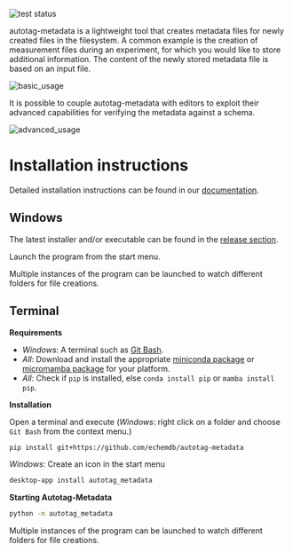 ![test status](https://github.com/echemdb/autotag-metadata/actions/workflows/test.yml/badge.svg)

autotag-metadata is a lightweight tool that creates metadata files for newly created files in the filesystem. A common example is the creation of measurement files during an experiment, for which you would like to store additional information. The content of the newly stored metadata file is based on an input file.

![basic_usage](https://raw.githubusercontent.com/echemdb/autotag-metadata/main/docs/images/basic_usage.gif)

It is possible to couple autotag-metadata with editors to exploit their advanced capabilities for verifying the metadata against a schema.

![advanced_usage](https://raw.githubusercontent.com/echemdb/autotag-metadata/main/docs/images/advanced_usage.gif)

# Installation instructions

Detailed installation instructions can be found in our [documentation](https://echemdb.github.io/autotag-metadata).

## Windows

The latest installer and/or executable can be found in the [release section](https://github.com/echemdb/autotag-metadata/releases).

Launch the program from the start menu.

Multiple instances of the program can be launched to watch different folders for file creations.

## Terminal

**Requirements**

* *Windows*: A terminal such as [Git Bash](https://gitforwindows.org/).
* *All*: Download and install the appropriate [miniconda package](https://docs.conda.io/en/latest/miniconda.html) or [micromamba package](https://mamba.readthedocs.io/en/latest/user_guide/micromamba.html) for your platform.
* *All*: Check if `pip` is installed, else `conda install pip` or `mamba install pip`.

**Installation**

Open a terminal and execute (*Windows*: right click on a folder and choose `Git Bash` from the context menu.)

```sh
pip install git+https://github.com/echemdb/autotag-metadata
```

*Windows*: Create an icon in the start menu

```sh
desktop-app install autotag_metadata
```

**Starting Autotag-Metadata**

```sh
python -m autotag_metadata
```

Multiple instances of the program can be launched to watch different folders for file creations.
